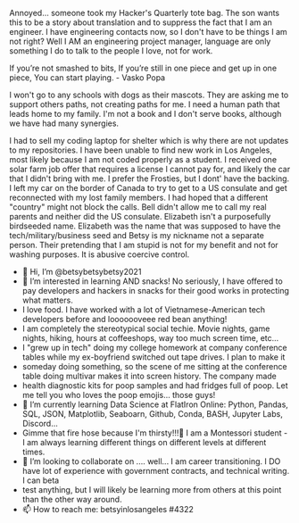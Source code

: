 Annoyed... someone took my Hacker's Quarterly tote bag.  The son wants this to be a story about translation and to suppress the fact that I am an engineer. I have engineering contacts now, so I don't have to be things I am not right?  Well I AM an engineering project manager, language are only something I do to talk to the people I love, not for work.

If you’re not smashed to bits,
If you’re still in one piece and get up in one piece,
You can start playing. - Vasko Popa

I won't go to any schools with dogs as their mascots. They are asking me to support others paths, not creating paths for me. I need a human path that leads home to my family.  I'm not a book and I don't serve books, although we have had many synergies.

I had to sell my coding laptop for shelter which is why there are not updates to my repositories.  I have been unable to find new work in Los Angeles, most likely because I am not coded properly as a student.  I received one solar farm job offer that requires a license I cannot pay for, and likely the car that I didn't bring with me.  I prefer the Frosties, but I dont' have the backing.  I left my car on the border of Canada to try to get to a US consulate and get reconnected with my lost family members.  I had hoped that a different "country" might not block the calls.  Bell didn't allow me to call my real parents and neither did the US consulate.  Elizabeth isn't a purposefully birdseeded name.  Elizabeth was the name that was supposed to have the tech/military/business seed and Betsy is my nickname not a separate person. 
Their pretending that I am stupid is not for my benefit and not for washing purposes. It is abusive coercive control.

- 👋 Hi, I’m @betsybetsybetsy2021
- 👀 I’m interested in learning AND snacks!  No seriously, I have offered to pay developers and hackers in snacks for their good works in protecting what matters.  
- I love food. I have worked with a lot of Vietnamese-American tech developers before and looooooveee red bean anything!  
- I am completely the stereotypical social techie.  Movie nights, game nights, hiking, hours at coffeeshops, way too much screen time, etc...
- I "grew up in tech" doing my college homework at company conference tables while my ex-boyfriend switched out tape drives. I plan to make it 
- someday doing something, so the scene of me sitting at the conference table doing multivar makes it into screen history.  The company made 
- health diagnostic kits for poop samples and had fridges full of poop.  Let me tell you who loves the poop emojis... those guys!  
- 🌱 I’m currently learning Data Science at FlatIron Online: Python, Pandas, SQL, JSON, Matplotlib, Seaboarn, Github, Conda, BASH, Jupyter Labs, Discord... 
- Gimme that fire hose because I'm thirsty!!!🚒 I am a Montessori student - I am always learning different things on different levels at different times.
- 💞️ I’m looking to collaborate on .... well... I am career transitioning.  I DO have lot of experience with government contracts, and technical writing.  I can beta
- test anything, but I will likely be learning more from others at this point than the other way around. 
- 📫 How to reach me: betsyinlosangeles #4322

<!---
betsybetsybetsy2021/betsybetsybetsy2021 is a ✨ special ✨ repository because its `README.md` (this file) appears on your GitHub profile.
You can click the Preview link to take a look at your changes.
--->
